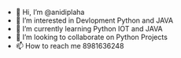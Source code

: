 - 👋 Hi, I’m @anidiplaha
- 👀 I’m interested in Devlopment Python and JAVA
- 🌱 I’m currently learning Python IOT and JAVA
- 💞️ I’m looking to collaborate on Python Projects
- 📫 How to reach me 8981636248

<!---
anidiplaha/anidiplaha is a ✨ special ✨ repository because its `README.md` (this file) appears on your GitHub profile.
You can click the Preview link to take a look at your changes.
--->
